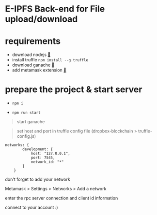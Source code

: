 # E-IPFS Back-end for File upload/download

# requirements
- download nodejs [🔗](https://nodejs.org/en/download/ "🔗")
- install truffle
`npm install --g truffle`
- download ganache [🔗](https://trufflesuite.com/ganache/ " 🔗")
- add metamask extension [🔗](https://chrome.google.com/webstore/detail/metamask/nkbihfbeogaeaoehlefnkodbefgpgknn "🔗")


# prepare the project & start server

- `npm i`

- `npm run start`

> start ganache

> set host and port in truffle config file (dropbox-blockchain > truffle-config.js)


    networks: {
            development: {
                host: "127.0.0.1",
                port: 7545,
                network_id: "*"
            }
        }

don't forget to add your network

Metamask > Settings > Networks > Add a network

enter the rpc server connection and client id information

connect to your account :)
